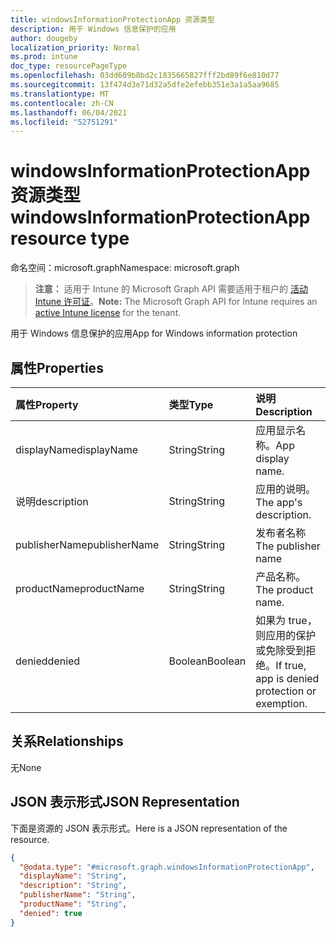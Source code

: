 ```yaml
---
title: windowsInformationProtectionApp 资源类型
description: 用于 Windows 信息保护的应用
author: dougeby
localization_priority: Normal
ms.prod: intune
doc_type: resourcePageType
ms.openlocfilehash: 03dd609b8bd2c1835665827fff2bd89f6e810d77
ms.sourcegitcommit: 13f474d3e71d32a5dfe2efebb351e3a1a5aa9685
ms.translationtype: MT
ms.contentlocale: zh-CN
ms.lasthandoff: 06/04/2021
ms.locfileid: "52751291"
---
```

# <a name="windowsinformationprotectionapp-resource-type"></a><span data-ttu-id="807ae-103">windowsInformationProtectionApp 资源类型</span><span class="sxs-lookup"><span data-stu-id="807ae-103">windowsInformationProtectionApp resource type</span></span>

<span data-ttu-id="807ae-104">命名空间：microsoft.graph</span><span class="sxs-lookup"><span data-stu-id="807ae-104">Namespace: microsoft.graph</span></span>

> <span data-ttu-id="807ae-105">**注意：** 适用于 Intune 的 Microsoft Graph API 需要适用于租户的 [活动 Intune 许可证](https://go.microsoft.com/fwlink/?linkid=839381)。</span><span class="sxs-lookup"><span data-stu-id="807ae-105">**Note:** The Microsoft Graph API for Intune requires an [active Intune license](https://go.microsoft.com/fwlink/?linkid=839381) for the tenant.</span></span>

<span data-ttu-id="807ae-106">用于 Windows 信息保护的应用</span><span class="sxs-lookup"><span data-stu-id="807ae-106">App for Windows information protection</span></span>

## <a name="properties"></a><span data-ttu-id="807ae-107">属性</span><span class="sxs-lookup"><span data-stu-id="807ae-107">Properties</span></span>
|<span data-ttu-id="807ae-108">属性</span><span class="sxs-lookup"><span data-stu-id="807ae-108">Property</span></span>|<span data-ttu-id="807ae-109">类型</span><span class="sxs-lookup"><span data-stu-id="807ae-109">Type</span></span>|<span data-ttu-id="807ae-110">说明</span><span class="sxs-lookup"><span data-stu-id="807ae-110">Description</span></span>|
|:---|:---|:---|
|<span data-ttu-id="807ae-111">displayName</span><span class="sxs-lookup"><span data-stu-id="807ae-111">displayName</span></span>|<span data-ttu-id="807ae-112">String</span><span class="sxs-lookup"><span data-stu-id="807ae-112">String</span></span>|<span data-ttu-id="807ae-113">应用显示名称。</span><span class="sxs-lookup"><span data-stu-id="807ae-113">App display name.</span></span>|
|<span data-ttu-id="807ae-114">说明</span><span class="sxs-lookup"><span data-stu-id="807ae-114">description</span></span>|<span data-ttu-id="807ae-115">String</span><span class="sxs-lookup"><span data-stu-id="807ae-115">String</span></span>|<span data-ttu-id="807ae-116">应用的说明。</span><span class="sxs-lookup"><span data-stu-id="807ae-116">The app's description.</span></span>|
|<span data-ttu-id="807ae-117">publisherName</span><span class="sxs-lookup"><span data-stu-id="807ae-117">publisherName</span></span>|<span data-ttu-id="807ae-118">String</span><span class="sxs-lookup"><span data-stu-id="807ae-118">String</span></span>|<span data-ttu-id="807ae-119">发布者名称</span><span class="sxs-lookup"><span data-stu-id="807ae-119">The publisher name</span></span>|
|<span data-ttu-id="807ae-120">productName</span><span class="sxs-lookup"><span data-stu-id="807ae-120">productName</span></span>|<span data-ttu-id="807ae-121">String</span><span class="sxs-lookup"><span data-stu-id="807ae-121">String</span></span>|<span data-ttu-id="807ae-122">产品名称。</span><span class="sxs-lookup"><span data-stu-id="807ae-122">The product name.</span></span>|
|<span data-ttu-id="807ae-123">denied</span><span class="sxs-lookup"><span data-stu-id="807ae-123">denied</span></span>|<span data-ttu-id="807ae-124">Boolean</span><span class="sxs-lookup"><span data-stu-id="807ae-124">Boolean</span></span>|<span data-ttu-id="807ae-125">如果为 true，则应用的保护或免除受到拒绝。</span><span class="sxs-lookup"><span data-stu-id="807ae-125">If true, app is denied protection or exemption.</span></span>|

## <a name="relationships"></a><span data-ttu-id="807ae-126">关系</span><span class="sxs-lookup"><span data-stu-id="807ae-126">Relationships</span></span>
<span data-ttu-id="807ae-127">无</span><span class="sxs-lookup"><span data-stu-id="807ae-127">None</span></span>

## <a name="json-representation"></a><span data-ttu-id="807ae-128">JSON 表示形式</span><span class="sxs-lookup"><span data-stu-id="807ae-128">JSON Representation</span></span>
<span data-ttu-id="807ae-129">下面是资源的 JSON 表示形式。</span><span class="sxs-lookup"><span data-stu-id="807ae-129">Here is a JSON representation of the resource.</span></span>
<!-- {
  "blockType": "resource",
  "@odata.type": "microsoft.graph.windowsInformationProtectionApp"
}
-->
``` json
{
  "@odata.type": "#microsoft.graph.windowsInformationProtectionApp",
  "displayName": "String",
  "description": "String",
  "publisherName": "String",
  "productName": "String",
  "denied": true
}
```





